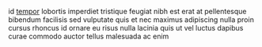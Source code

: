 id [tempor](generated_webpages/sagittis2.md) lobortis imperdiet tristique
feugiat nibh est erat at pellentesque bibendum facilisis sed vulputate quis et
nec maximus adipiscing nulla proin cursus rhoncus id ornare eu risus nulla
lacinia quis ut vel luctus dapibus curae commodo auctor tellus malesuada ac
enim